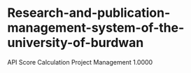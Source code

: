 # Research-and-publication-management-system-of-the-university-of-burdwan

API Score Calculation
Project Management 1.0000
